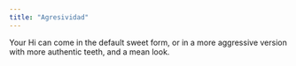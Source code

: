 ```yaml
---
title: "Agresividad"
---
```


Your Hi can come in the default sweet form, or in a more aggressive version with more authentic teeth, and a mean look.




